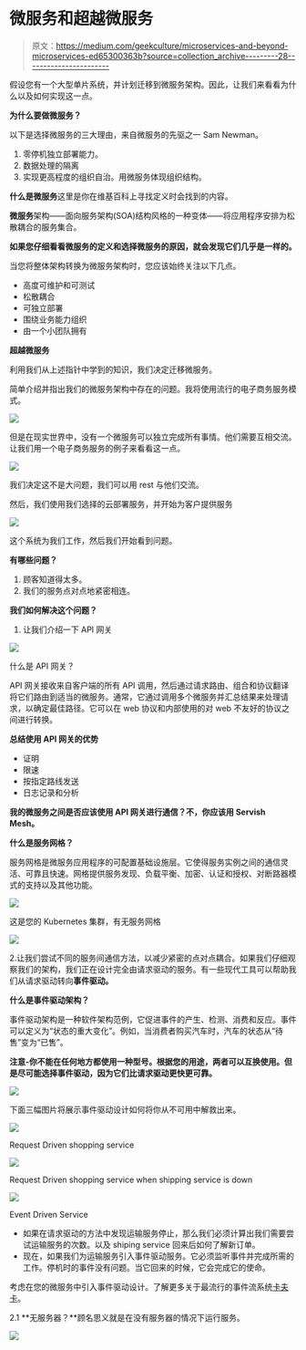 # 微服务和超越微服务

> 原文：<https://medium.com/geekculture/microservices-and-beyond-microservices-ed65300363b?source=collection_archive---------28----------------------->

假设您有一个大型单片系统，并计划迁移到微服务架构。因此，让我们来看看为什么以及如何实现这一点。

**为什么要做微服务？**

以下是选择微服务的三大理由，来自微服务的先驱之一 Sam Newman。

1.  零停机独立部署能力。
2.  数据处理的隔离
3.  实现更高程度的组织自治。用微服务体现组织结构。

**什么是微服务**这里是你在维基百科上寻找定义时会找到的内容。

**微服务**架构——面向服务架构(SOA)结构风格的一种变体——将应用程序安排为松散耦合的服务集合。

**如果您仔细看看微服务的定义和选择微服务的原因，就会发现它们几乎是一样的。**

当您将整体架构转换为微服务架构时，您应该始终关注以下几点。

*   高度可维护和可测试
*   松散耦合
*   可独立部署
*   围绕业务能力组织
*   由一个小团队拥有

**超越微服务**

利用我们从上述指针中学到的知识，我们决定迁移微服务。

简单介绍并指出我们的微服务架构中存在的问题。我将使用流行的电子商务服务模式。

![](img/01607eecd51103bdb5e475d56a7f245e.png)

但是在现实世界中，没有一个微服务可以独立完成所有事情。他们需要互相交流。让我们用一个电子商务服务的例子来看看这一点。

![](img/63419b160363b3a73b35b7125dbe2c0d.png)

我们决定这不是大问题，我们可以用 rest 与他们交流。

然后，我们使用我们选择的云部署服务，并开始为客户提供服务

![](img/dc9a9c55d8076f1174cedb4d3d89e380.png)

这个系统为我们工作，然后我们开始看到问题。

**有哪些问题？**

1.  顾客知道得太多。
2.  我们的服务点对点地紧密相连。

**我们如何解决这个问题？**

1.  让我们介绍一下 API 网关

![](img/da6fa59f404436c2782797a5c1e1ab31.png)

什么是 API 网关？

API 网关接收来自客户端的所有 API 调用，然后通过请求路由、组合和协议翻译将它们路由到适当的微服务。通常，它通过调用多个微服务并汇总结果来处理请求，以确定最佳路径。它可以在 web 协议和内部使用的对 web 不友好的协议之间进行转换。

**总结使用 API 网关的优势**

*   证明
*   限速
*   按指定路线发送
*   日志记录和分析

**我的微服务之间是否应该使用 API 网关进行通信？不，你应该用 Servish Mesh。**

**什么是服务网格？**

服务网格是微服务应用程序的可配置基础设施层。它使得服务实例之间的通信灵活、可靠且快速。网格提供服务发现、负载平衡、加密、认证和授权、对断路器模式的支持以及其他功能。

![](img/0c7e3a21ba8fc8cde22685146ca7cfb9.png)

这是您的 Kubernetes 集群，有无服务网格

![](img/68c3579b443dbf020c527884254469e3.png)

2.让我们尝试不同的服务间通信方法，以减少紧密的点对点耦合。如果我们仔细观察我们的架构，我们正在设计完全由请求驱动的服务。有一些现代工具可以帮助我们从请求驱动转向**事件驱动。**

**什么是事件驱动架构？**

事件驱动架构是一种软件架构范例，它促进事件的产生、检测、消费和反应。事件可以定义为“状态的重大变化”。例如，当消费者购买汽车时，汽车的状态从“待售”变为“已售”。

**注意-你不能在任何地方都使用一种型号。根据您的用途，两者可以互换使用。但是尽可能选择事件驱动，因为它们比请求驱动更快更可靠。**

![](img/a2288f687c6edee330a335d9f24e7b88.png)

下面三幅图片将展示事件驱动设计如何将你从不可用中解救出来。

![](img/957087886a07e599005810eedf9e0f9a.png)

Request Driven shopping service

![](img/21c780ea628dcceac8c2acdf71789787.png)

Request Driven shopping service when shipping service is down

![](img/090dec07d8baf587949ec5cc46ea45ea.png)

Event Driven Service

*   如果在请求驱动的方法中发现运输服务停止，那么我们必须计算出我们需要尝试运输服务的次数。以及 shiping service 回来后如何了解新订单。
*   现在，如果我们为运输服务引入事件驱动服务。它必须监听事件并完成所需的工作。停机时的事件没有问题。当它回来的时候，它会完成它的使命。

考虑在您的微服务中引入事件驱动设计。了解更多关于最流行的事件流系统[卡夫卡](https://kafka.apache.org/intro#intro_platform)。

2.1 **无服务器？**顾名思义就是在没有服务器的情况下运行服务。

![](img/13484090694018dfe57f214998710c5a.png)